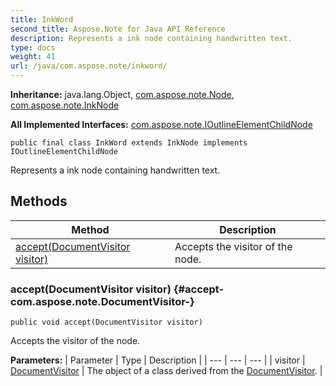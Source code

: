 ```yaml
---
title: InkWord
second_title: Aspose.Note for Java API Reference
description: Represents a ink node containing handwritten text.
type: docs
weight: 41
url: /java/com.aspose.note/inkword/
---
```


**Inheritance:**
java.lang.Object, [com.aspose.note.Node](../../com.aspose.note/node), [com.aspose.note.InkNode](../../com.aspose.note/inknode)

**All Implemented Interfaces:**
[com.aspose.note.IOutlineElementChildNode](../../com.aspose.note/ioutlineelementchildnode)
```
public final class InkWord extends InkNode implements IOutlineElementChildNode
```

Represents a ink node containing handwritten text.
## Methods

| Method | Description |
| --- | --- |
| [accept(DocumentVisitor visitor)](#accept-com.aspose.note.DocumentVisitor-) | Accepts the visitor of the node. |
### accept(DocumentVisitor visitor) {#accept-com.aspose.note.DocumentVisitor-}
```
public void accept(DocumentVisitor visitor)
```


Accepts the visitor of the node.

**Parameters:**
| Parameter | Type | Description |
| --- | --- | --- |
| visitor | [DocumentVisitor](../../com.aspose.note/documentvisitor) | The object of a class derived from the [DocumentVisitor](../../com.aspose.note/documentvisitor). |

